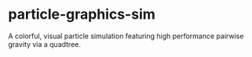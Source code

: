 # particle-graphics-sim

A colorful, visual particle simulation featuring high performance pairwise gravity via a quadtree. 
